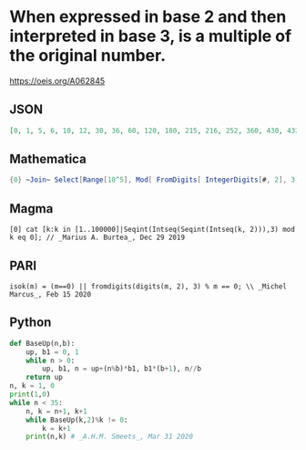 # When expressed in base 2 and then interpreted in base 3, is a multiple of the original number\.
https://oeis.org/A062845
## JSON
```JSON
[0, 1, 5, 6, 10, 12, 30, 36, 60, 120, 180, 215, 216, 252, 360, 430, 432, 1080, 2730, 3276, 13710, 14724, 16380, 20520, 24624, 24840, 27125, 27420, 32760, 38880, 48606, 49091, 54250, 54840, 97212, 98280]
```
## Mathematica
```Mathematica
{0} ~Join~ Select[Range[10^5], Mod[ FromDigits[ IntegerDigits[#, 2], 3], #] == 0 &] (* _Giovanni Resta_, Dec 10 2019 *)
```
## Magma
```Magma
[0] cat [k:k in [1..100000]|Seqint(Intseq(Seqint(Intseq(k, 2))),3) mod k eq 0]; // _Marius A. Burtea_, Dec 29 2019
```
## PARI
```PARI
isok(m) = (m==0) || fromdigits(digits(m, 2), 3) % m == 0; \\ _Michel Marcus_, Feb 15 2020
```
## Python
```Python
def BaseUp(n,b):
    up, b1 = 0, 1
    while n > 0:
        up, b1, n = up+(n%b)*b1, b1*(b+1), n//b
    return up
n, k = 1, 0
print(1,0)
while n < 35:
    n, k = n+1, k+1
    while BaseUp(k,2)%k != 0:
        k = k+1
    print(n,k) # _A.H.M. Smeets_, Mar 31 2020
```
